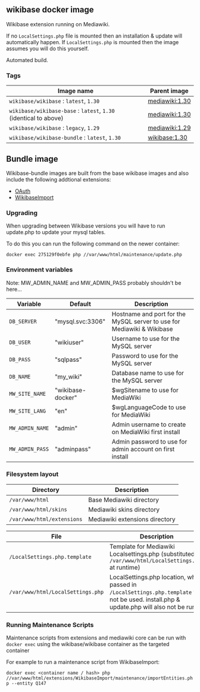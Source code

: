 ## wikibase docker image

Wikibase extension running on Mediawiki.

If no `LocalSettings.php` file is mounted then an installation & update will automatically happen.
If `LocalSettings.php` is mounted then the image assumes you will do this yourself.

Automated build.

### Tags

Image name                                                       | Parent image
---------------------------------------------------------------- | ------------------------
`wikibase/wikibase` : `latest`, `1.30`                           | [mediawiki:1.30](https://hub.docker.com/_/mediawiki/)
`wikibase/wikibase-base` : `latest`, `1.30` (identical to above) | [mediawiki:1.30](https://hub.docker.com/_/mediawiki/)
`wikibase/wikibase` : `legacy`, `1.29`                           | [mediawiki:1.29](https://hub.docker.com/_/mediawiki/)
`wikibase/wikibase-bundle` : `latest`, `1.30`                    | [wikibase:1.30](https://hub.docker.com/_/wikibase/)

## Bundle image
Wikibase-bundle images are built from the base wikibase images and also include the following addtional extensions:
- [OAuth](https://www.mediawiki.org/wiki/Extension:OAuth)
- [WikibaseImport](https://github.com/filbertkm/WikibaseImport)

### Upgrading

When upgrading between Wikibase versions you will have to run update.php to update your mysql tables.

To do this you can run the following command on the newer container:

```docker exec 275129f0ebfe php //var/www/html/maintenance/update.php```


### Environment variables

Note: MW_ADMIN_NAME and MW_ADMIN_PASS probably shouldn't be here...

Variable          | Default              | Description
------------------|  --------------------| ----------
`DB_SERVER`       | "mysql.svc:3306"     | Hostname and port for the MySQL server to use for Mediawiki & Wikibase
`DB_USER`         | "wikiuser"           | Username to use for the MySQL server
`DB_PASS`         | "sqlpass"            | Password to use for the MySQL server
`DB_NAME`         | "my_wiki"            | Database name to use for the MySQL server
`MW_SITE_NAME`    | "wikibase-docker"    | $wgSitename to use for MediaWiki
`MW_SITE_LANG`    | "en"                 | $wgLanguageCode to use for MediaWiki
`MW_ADMIN_NAME`   | "admin"              | Admin username to create on MediaWiki first install
`MW_ADMIN_PASS`   | "adminpass"          | Admin password to use for admin account on first install

### Filesystem layout

Directory                         | Description
--------------------------------- | ------------------------------------------------------------------------------
`/var/www/html`                   | Base Mediawiki directory
`/var/www/html/skins`             | Mediawiki skins directory
`/var/www/html/extensions`        | Mediawiki extensions directory

File                              | Description
--------------------------------- | ------------------------------------------------------------------------------
`/LocalSettings.php.template`     | Template for Mediawiki Localsettings.php (substituted to `/var/www/html/LocalSettings.php` at runtime)
`/var/www/html/LocalSettings.php` | LocalSettings.php location, when passed in `/LocalSettings.php.template` will not be used. install.php & update.php will also not be run.

### Running Maintenance Scripts
Maintenance scripts from extensions and mediawiki core can be run with `docker exec` using the wikibase/wikibase container as the targeted container

For example to run a maintenance script from WikibaseImport:

```docker exec <container name / hash> php //var/www/html/extensions/WikibaseImport/maintenance/importEntities.php --entity Q147```
